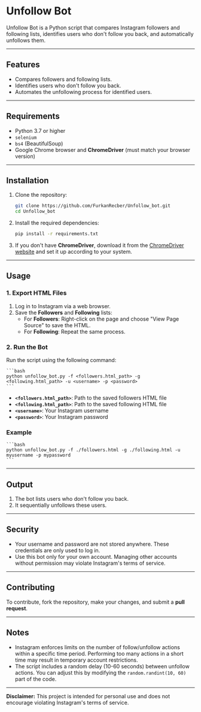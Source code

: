 # Unfollow Bot

Unfollow Bot is a Python script that compares Instagram followers and following lists, identifies users who don't follow you back, and automatically unfollows them.

---

## Features

- Compares followers and following lists.
- Identifies users who don't follow you back.
- Automates the unfollowing process for identified users.

---

## Requirements

- Python 3.7 or higher
- `selenium`
- `bs4` (BeautifulSoup)
- Google Chrome browser and **ChromeDriver** (must match your browser version)

---

## Installation

1. Clone the repository:

    ```bash
    git clone https://github.com/FurkanRecber/Unfollow_bot.git
    cd Unfollow_bot
    ```

2. Install the required dependencies:

    ```bash
    pip install -r requirements.txt
    ```

3. If you don't have **ChromeDriver**, download it from the [ChromeDriver website](https://chromedriver.chromium.org/downloads) and set it up according to your system.

---

## Usage

### 1. Export HTML Files

1. Log in to Instagram via a web browser.
2. Save the **Followers** and **Following** lists:
   - For **Followers**: Right-click on the page and choose "View Page Source" to save the HTML.
   - For **Following**: Repeat the same process.

### 2. Run the Bot

Run the script using the following command:

    ```bash
    python unfollow_bot.py -f <followers.html_path> -g <following.html_path> -u <username> -p <password>
    ```

- **`<followers.html_path>`**: Path to the saved followers HTML file
- **`<following.html_path>`**: Path to the saved following HTML file
- **`<username>`**: Your Instagram username
- **`<password>`**: Your Instagram password

### Example

    ```bash
    python unfollow_bot.py -f ./followers.html -g ./following.html -u myusername -p mypassword
    ```

---

## Output

1. The bot lists users who don't follow you back.
2. It sequentially unfollows these users.

---

## Security

- Your username and password are not stored anywhere. These credentials are only used to log in.
- Use this bot only for your own account. Managing other accounts without permission may violate Instagram's terms of service.

---

## Contributing

To contribute, fork the repository, make your changes, and submit a **pull request**.

---

## Notes

- Instagram enforces limits on the number of follow/unfollow actions within a specific time period. Performing too many actions in a short time may result in temporary account restrictions.
- The script includes a random delay (10-60 seconds) between unfollow actions. You can adjust this by modifying the `random.randint(10, 60)` part of the code.

---

**Disclaimer:** This project is intended for personal use and does not encourage violating Instagram's terms of service.
